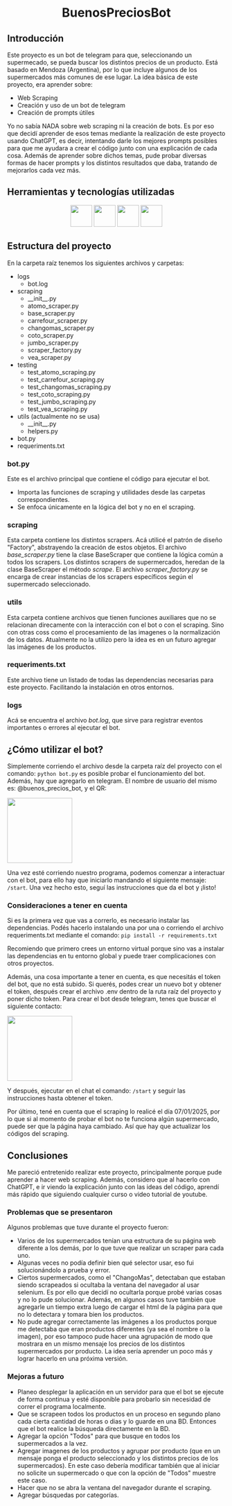 <h1 align="center"> BuenosPreciosBot  </h1>

## Introducción
Este proyecto es un bot de telegram para que, seleccionando un supermecado, se pueda buscar los distintos precios de un producto. Está basado en Mendoza (Argentina), por lo que incluye algunos de los supermercados más comunes de ese lugar.
La idea básica de este proyecto, era aprender sobre:
- Web Scraping
- Creación y uso de un bot de telegram
- Creación de prompts útiles

Yo no sabía NADA sobre web scraping ni la creación de bots. Es por eso que decidí aprender de esos temas mediante la realización de este proyecto usando ChatGPT, es decir, intentando darle los mejores prompts posibles para que me ayudara a crear el código junto con una explicación de cada cosa. Además de aprender sobre dichos temas, pude probar diversas formas de hacer prompts y los distintos resultados que daba, tratando de mejorarlos cada vez más.

## Herramientas y tecnologías utilizadas
<p align="center">
  <img src="https://upload.wikimedia.org/wikipedia/commons/thumb/e/ef/ChatGPT-Logo.svg/2048px-ChatGPT-Logo.svg.png" style="width: 50px; height: auto;" />
  <img src="https://encrypted-tbn0.gstatic.com/images?q=tbn:ANd9GcTebRBzJhW1BDg-1D9keKRb3e0GXVBUBI1ORA&s" style="width: 50px; height: auto;" />
  <img src="https://upload.wikimedia.org/wikipedia/commons/thumb/8/82/Telegram_logo.svg/2048px-Telegram_logo.svg.png" style="width: 50px; height: auto;" />
  <img src="https://cdn.iconscout.com/icon/free/png-256/free-python-logo-icon-download-in-svg-png-gif-file-formats--technology-social-media-vol-5-pack-logos-icons-3030224.png?f=webp" style="width: 50px; height: auto;" />
</p>

## Estructura del proyecto
En la carpeta raíz tenemos los siguientes archivos y carpetas:
- logs
  - bot.log
- scraping
  - \_\_init_\_.py
  - atomo_scraper.py
  - base_scraper.py
  - carrefour_scraper.py
  - changomas_scraper.py
  - coto_scraper.py
  - jumbo_scraper.py
  - scraper_factory.py
  - vea_scraper.py
- testing
  - test_atomo_scraping.py
  - test_carrefour_scraping.py
  - test_changomas_scraping.py
  - test_coto_scraping.py
  - test_jumbo_scraping.py
  - test_vea_scraping.py
- utils (actualmente no se usa)
  - \_\_init_\_.py
  - helpers.py 
- bot.py
- requeriments.txt

### bot.py
Este es el archivo principal que contiene el código para ejecutar el bot.
- Importa las funciones de scraping y utilidades desde las carpetas correspondientes.
- Se enfoca únicamente en la lógica del bot y no en el scraping.

### scraping
Esta carpeta contiene los distintos scrapers. Acá utilicé el patrón de diseño "Factory", abstrayendo la creación de estos objetos.
El archivo _base_scraper.py_ tiene la clase BaseScraper que contiene la lógica común a todos los scrapers.
Los distintos scrapers de supermercados, heredan de la clase BaseScraper el método _scrape_.
El archivo _scraper_factory.py_ se encarga de crear instancias de los scrapers específicos según el supermercado seleccionado.

### utils
Esta carpeta contiene archivos que tienen funciones auxiliares que no se relacionan direcamente con la interacción con el bot o con el scraping. Sino con otras coss como el procesamiento de las imagenes o la normalización de los datos. Atualmente no la utilizo pero la idea es en un futuro agregar las imágenes de los productos.

### requeriments.txt
Este archivo tiene un listado de todas las dependencias necesarias para este proyecto. Facilitando la instalación en otros entornos.

### logs
Acá se encuentra el archivo _bot.log_, que sirve para registrar eventos importantes o errores al ejecutar el bot.

## ¿Cómo utilizar el bot?
Simplemente corriendo el archivo desde la carpeta raíz del proyecto con el comando:
```python bot.py``` es posible probar el funcionamiento del bot. Además, hay que agregarlo en telegram. El nombre de usuario del mismo es: @buenos_precios_bot, y el QR:

<img src="https://github.com/user-attachments/assets/a33a9c8b-fefd-4ab4-b5ce-ac1701bd456e" style="width: 150px">

Una vez esté corriendo nuestro programa, podemos comenzar a interactuar con el bot, para ello hay que iniciarlo mandando el siguiente mensaje:
```/start```. Una vez hecho esto, seguí las instrucciones que da el bot y ¡listo!

### Consideraciones a tener en cuenta
Si es la primera vez que vas a correrlo, es necesario instalar las dependencias. Podés hacerlo instalando una por una o corriendo el archivo requeriments.txt mediante el comando:
```pip install -r requirements.txt```

Recomiendo que primero crees un entorno virtual porque sino vas a instalar las dependencias en tu entorno global y puede traer complicaciones con otros proyectos.

Además, una cosa importante a tener en cuenta, es que necesitás el token del bot, que no está subido. Si querés, podes crear un nuevo bot y obtener el token, después crear el archivo .env dentro de la ruta raíz del proyecto y poner dicho token. Para crear el bot desde telegram, tenes que buscar el siguiente contacto:

<img src="https://github.com/user-attachments/assets/943caeb2-b8e7-419b-b891-f4fcec05ca81" style="width: 150px">

Y después, ejecutar en el chat el comando: ```/start``` y seguir las instrucciones hasta obtener el token.

Por último, tené en cuenta que el scraping lo realicé el día 07/01/2025, por lo que si al momento de probar el bot no te funciona algún supermercado, puede ser que la página haya cambiado. Así que hay que actualizar los códigos del scraping.

## Conclusiones
Me pareció entretenido realizar este proyecto, principalmente porque pude aprender a hacer web scraping. Además, considero que al hacerlo con ChatGPT, e ir viendo la explicación junto con las ideas del código, aprendí más rápido que siguiendo cualquier curso o video tutorial de youtube.

### Problemas que se presentaron
Algunos problemas que tuve durante el proyecto fueron:
- Varios de los supermercados tenían una estructura de su página web diferente a los demás, por lo que tuve que realizar un scraper para cada uno.
- Algunas veces no podía definir bien qué selector usar, eso fui solucionándolo a prueba y error.
- Ciertos supermercados, como el "ChangoMas", detectaban que estaban siendo scrapeados si ocultaba la ventana del navegador al usar selenium. Es por ello que decidí no ocultarla porque probé varias cosas y no lo pude solucionar. Además, en algunos casos tuve también que agregarle un tiempo extra luego de cargar el html de la página para que no lo detectara y tomara bien los productos.
- No pude agregar correctamente las imágenes a los productos porque me detectaba que eran productos diferentes (ya sea el nombre o la imagen), por eso tampoco pude hacer una agrupación de modo que mostrara en un mismo mensaje los precios de los distintos supermercados por producto. La idea sería aprender un poco más y lograr hacerlo en una próxima versión.

### Mejoras a futuro
- Planeo desplegar la aplicación en un servidor para que el bot se ejecute de forma continua y esté disponible para probarlo sin necesidad de correr el programa localmente.
- Que se scrapeen todos los productos en un proceso en segundo plano cada cierta cantidad de horas o dias y lo guarde en una BD. Entonces que el bot realice la búsqueda directamente en la BD.
- Agregar la opción "Todos" para que busque en todos los supermercados a la vez.
- Agregar imagenes de los productos y agrupar por producto (que en un mensaje ponga el producto seleccionado y los distintos precios de los supermercados). En este caso debería modificar también que al iniciar no solicite un supermercado o que con la opción de "Todos" muestre este caso.
- Hacer que no se abra la ventana del navegador durante el scraping.
- Agregar búsquedas por categorías.



